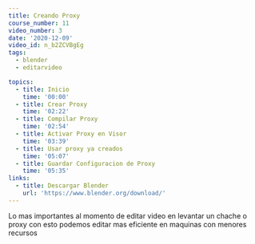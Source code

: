 ```yaml
---
title: Creando Proxy
course_number: 11
video_number: 3
date: '2020-12-09'
video_id: n_b2ZCVBgEg
tags:
  - blender
  - editarvideo

topics:
  - title: Inicio
    time: '00:00'
  - title: Crear Proxy
    time: '02:22'
  - title: Compilar Proxy
    time: '02:54'
  - title: Activar Proxy en Visor
    time: '03:39'
  - title: Usar proxy ya creados
    time: '05:07'
  - title: Guardar Configuracion de Proxy
    time: '05:35'
links:
  - title: Descargar Blender
    url: 'https://www.blender.org/download/'
---
```


Lo mas importantes al momento de editar video en levantar un chache o proxy con esto podemos editar mas eficiente en maquinas con menores recursos
